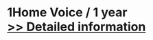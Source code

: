 # 1Home Voice / 1 year<br />[>> Detailed information](https://secure.shareit.com/shareit/product.html?productid=300784963&affiliateid=200057808)